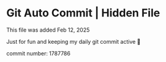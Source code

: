 # Git Auto Commit | Hidden File

This file was added Feb 12, 2025

Just for fun and keeping my daily git commit active 🤪

commit number: 1787786
